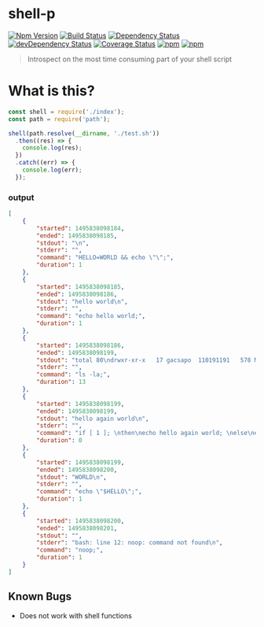 # shell-p

[![Npm Version](https://img.shields.io/npm/v/shell-p.svg)](https://www.npmjs.com/package/shell-p)
[![Build Status](https://travis-ci.org/gabrielcsapo/shell-p.svg?branch=master)](https://travis-ci.org/gabrielcsapo/shell-p)
[![Dependency Status](https://david-dm.org/gabrielcsapo/shell-p.svg)](https://david-dm.org/gabrielcsapo/shell-p)
[![devDependency Status](https://david-dm.org/gabrielcsapo/shell-p/dev-status.svg)](https://david-dm.org/gabrielcsapo/shell-p#info=devDependencies)
[![Coverage Status](https://node-coverage-server.herokuapp.com/badge/github%2Ecom/gabrielcsapo/shell-p.svg)](https://node-coverage-server.herokuapp.com/coverage/github%2Ecom/gabrielcsapo/shell-p)
[![npm](https://img.shields.io/npm/dt/shell-p.svg?maxAge=2592000)]()
[![npm](https://img.shields.io/npm/dm/shell-p.svg?maxAge=2592000)]()

> Introspect on the most time consuming part of your shell script

# What is this?

```javascript
const shell = require('./index');
const path = require('path');

shell(path.resolve(__dirname, './test.sh'))
  .then((res) => {
    console.log(res);
  })
  .catch((err) => {
    console.log(err);
  });
```

### output

```json
[
    {
        "started": 1495838098184,
        "ended": 1495838098185,
        "stdout": "\n",
        "stderr": "",
        "command": "HELLO=WORLD && echo \"\";",
        "duration": 1
    },
    {
        "started": 1495838098185,
        "ended": 1495838098186,
        "stdout": "hello world\n",
        "stderr": "",
        "command": "echo hello world;",
        "duration": 1
    },
    {
        "started": 1495838098186,
        "ended": 1495838098199,
        "stdout": "total 80\ndrwxr-xr-x   17 gacsapo  110191191   578 May 26 15:33 .\ndrwxr-xr-x  124 gacsapo  110191191  4216 May 26 12:55 ..\n-rw-r--r--    1 gacsapo  110191191  6148 May 24 13:01 .DS_Store\n-rw-r--r--    1 gacsapo  110191191    34 May 23 10:16 .eslintignore\n-rw-r--r--    1 gacsapo  110191191    88 May 23 09:23 .eslintrc\ndrwxr-xr-x   14 gacsapo  110191191   476 May 26 15:34 .git\n-rw-r--r--    1 gacsapo  110191191    58 May 26 15:14 .gitignore\ndrwxr-xr-x    4 gacsapo  110191191   136 May 26 15:33 .nyc_output\n-rw-r--r--    1 gacsapo  110191191   284 May 23 10:11 .travis.yml\n-rw-r--r--    1 gacsapo  110191191    52 May 26 15:30 CHANGELOG.md\n-rw-r--r--    1 gacsapo  110191191  3099 May 23 10:14 README.md\ndrwxr-xr-x    4 gacsapo  110191191   136 May 23 10:51 coverage\n-rw-r--r--    1 gacsapo  110191191  1464 May 26 15:29 index.js\ndrwxr-xr-x    3 gacsapo  110191191   102 May 22 14:10 lib\ndrwxr-xr-x  292 gacsapo  110191191  9928 May 26 15:01 node_modules\n-rw-r--r--    1 gacsapo  110191191   494 May 26 15:29 package.json\ndrwxr-xr-x    4 gacsapo  110191191   136 May 23 10:43 test\n",
        "stderr": "",
        "command": "ls -la;",
        "duration": 13
    },
    {
        "started": 1495838098199,
        "ended": 1495838098199,
        "stdout": "hello again world\n",
        "stderr": "",
        "command": "if [ 1 ]; \nthen\necho hello again world; \nelse\necho nope; \nfi\n",
        "duration": 0
    },
    {
        "started": 1495838098199,
        "ended": 1495838098200,
        "stdout": "WORLD\n",
        "stderr": "",
        "command": "echo \"$HELLO\";",
        "duration": 1
    },
    {
        "started": 1495838098200,
        "ended": 1495838098201,
        "stdout": "",
        "stderr": "bash: line 12: noop: command not found\n",
        "command": "noop;",
        "duration": 1
    }
]
```

## Known Bugs

- Does not work with shell functions
